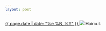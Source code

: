 ```yaml
---
layout: post
---
```


<p>
  <a href="/241">
    <time>{{ page.date | date: "%e %B, %Y" }}</time>
  </a>
  <a href="/241"><img src="{{ site.assets_url }}/241.jpg"/></a>
  <span>Haircut.</span>
</p>
